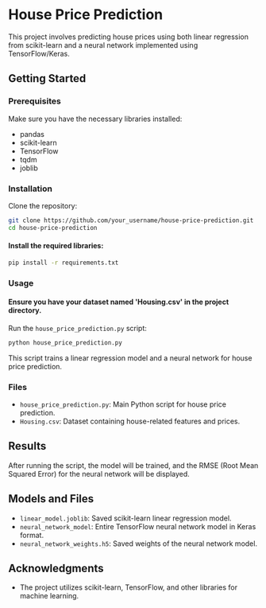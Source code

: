 # House Price Prediction

This project involves predicting house prices using both linear regression from scikit-learn and a neural network implemented using TensorFlow/Keras.

## Getting Started

### Prerequisites

Make sure you have the necessary libraries installed:

- pandas
- scikit-learn
- TensorFlow
- tqdm
- joblib

### Installation

Clone the repository:

```bash
git clone https://github.com/your_username/house-price-prediction.git
cd house-price-prediction
```

#### Install the required libraries:

```bash
pip install -r requirements.txt
```

### Usage

#### Ensure you have your dataset named 'Housing.csv' in the project directory.

Run the `house_price_prediction.py` script:

```bash
python house_price_prediction.py
```

This script trains a linear regression model and a neural network for house price prediction.

### Files

- `house_price_prediction.py`: Main Python script for house price prediction.
- `Housing.csv`: Dataset containing house-related features and prices.

## Results

After running the script, the model will be trained, and the RMSE (Root Mean Squared Error) for the neural network will be displayed.

## Models and Files

- `linear_model.joblib`: Saved scikit-learn linear regression model.
- `neural_network_model`: Entire TensorFlow neural network model in Keras format.
- `neural_network_weights.h5`: Saved weights of the neural network model.

## Acknowledgments

- The project utilizes scikit-learn, TensorFlow, and other libraries for machine learning.
